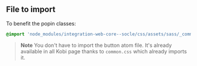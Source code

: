 ## File to import

To benefit the popin classes:

```scss
@import 'node_modules/integration-web-core--socle/css/assets/sass/_common/01-setting-tools/all-settings';
```

> **Note** You don't have to import the button atom file. It's already available in all Kobi page thanks to `common.css` which already imports it.